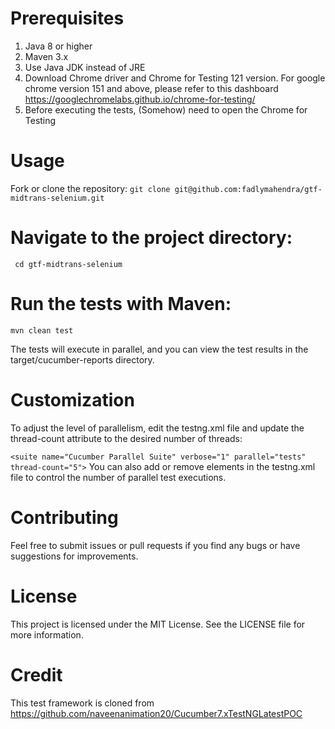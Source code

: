 # Prerequisites
1. Java 8 or higher 
2. Maven 3.x
3. Use Java JDK instead of JRE
4. Download Chrome driver and Chrome for Testing 121 version. For google chrome version 151 and above, please refer to this dashboard https://googlechromelabs.github.io/chrome-for-testing/
5. Before executing the tests, (Somehow) need to open the Chrome for Testing

# Usage
Fork or clone the repository:
``` git clone git@github.com:fadlymahendra/gtf-midtrans-selenium.git ```


# Navigate to the project directory:
``` cd gtf-midtrans-selenium```

# Run the tests with Maven:
``` mvn clean test ```

The tests will execute in parallel, and you can view the test results in the target/cucumber-reports directory.

# Customization
To adjust the level of parallelism, edit the testng.xml file and update the thread-count attribute to the desired number of threads:

``` <suite name="Cucumber Parallel Suite" verbose="1" parallel="tests" thread-count="5"> ```
You can also add or remove <test> elements in the testng.xml file to control the number of parallel test executions.

# Contributing
Feel free to submit issues or pull requests if you find any bugs or have suggestions for improvements.

# License
This project is licensed under the MIT License. See the LICENSE file for more information.

# Credit 
This test framework is cloned from https://github.com/naveenanimation20/Cucumber7.xTestNGLatestPOC


